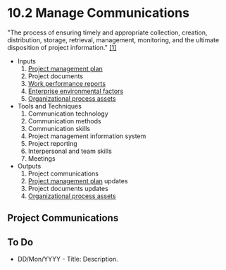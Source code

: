 # 10.2 Manage Communications

"The process of ensuring timely and appropriate collection, creation,
distribution, storage, retrieval, management, monitoring, and the ultimate
disposition of project information." [[1]](../home.md#references)

- Inputs
  1. [Project management plan](../04-integration/4.2-develop-project-management-plan.md)
  2. Project documents
  3. [Work performance reports](../00-project-files/06-work-performance/00-work-performance.md#work-performance-reports)
  4. [Enterprise environmental factors](../00-project-files/01-enterprise-environmental-factors/00-enterprise-environmental-factors.md)
  5. [Organizational process assets](../00-project-files/02-organizational-process-assets/00-organizational-process-assets.md)
- Tools and Techniques
  1. Communication technology
  2. Communication methods
  3. Communication skills
  4. Project management information system
  5. Project reporting
  6. Interpersonal and team skills
  7. Meetings
- Outputs
  1. Project communications
  2. [Project management plan](../04-integration/4.2-develop-project-management-plan.md) updates
  3. Project documents updates
  4. [Organizational process assets](../00-project-files/02-organizational-process-assets/00-organizational-process-assets.md)

## Project Communications

## To Do

- DD/Mon/YYYY - Title: Description.

